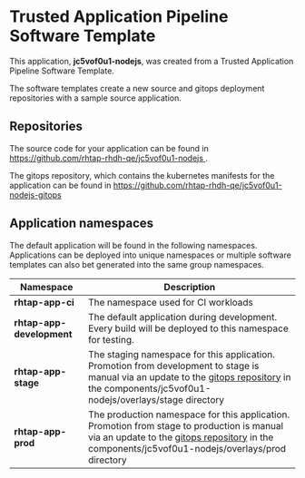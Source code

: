 # Trusted Application Pipeline Software Template

This application, **jc5vof0u1-nodejs**, was created from a Trusted Application Pipeline Software Template.

The software templates create a new source and gitops deployment repositories with a sample source application. 

## Repositories

The source code for your application can be found in [https://github.com/rhtap-rhdh-qe/jc5vof0u1-nodejs ](https://github.com/rhtap-rhdh-qe/jc5vof0u1-nodejs ).
 
The gitops repository, which contains the kubernetes manifests for the application can be found in 
[https://github.com/rhtap-rhdh-qe/jc5vof0u1-nodejs-gitops ](https://github.com/rhtap-rhdh-qe/jc5vof0u1-nodejs-gitops ) 

## Application namespaces 

The default application will be found in the following namespaces. Applications can be deployed into unique namespaces or multiple software templates can also bet generated into the same group namespaces.  

|  Namespace   |  Description   |  
| -------- | -------- |
| **rhtap-app-ci** | The namespace used for CI workloads |
| **rhtap-app-development** | The default application during development. Every build will be deployed to this namespace for testing. |
| **rhtap-app-stage** | The staging namespace for this application. Promotion from development to stage is manual via an update to the [gitops repository](https://github.com/rhtap-rhdh-qe/jc5vof0u1-nodejs-gitops ) in the components/jc5vof0u1-nodejs/overlays/stage directory |
| **rhtap-app-prod** | The production namespace for this application. Promotion from stage to production is manual via an update to the [gitops repository](https://github.com/rhtap-rhdh-qe/jc5vof0u1-nodejs-gitops ) in the components/jc5vof0u1-nodejs/overlays/prod directory |